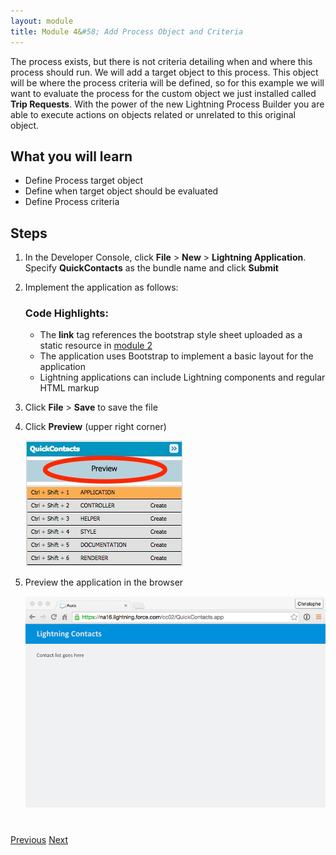 ```yaml
---
layout: module
title: Module 4&#58; Add Process Object and Criteria
---
```


The process exists, but there is not criteria detailing when and where this process should run. We will add a target object to this process. This object will be where the process criteria will be defined, so for this example we will want to evaluate the process for the custom object we just installed called **Trip Requests**. With the power of the new Lightning Process Builder you are able to execute actions on objects related or unrelated to this original object. 



## What you will learn
- Define Process target object
- Define when target object should be evaluated
- Define Process criteria 


## Steps

1. In the Developer Console, click **File** > **New** > **Lightning Application**. Specify **QuickContacts** as the bundle name and click **Submit**

2. Implement the application as follows:



    ### Code Highlights:
    - The **link** tag references the bootstrap style sheet uploaded as a static resource in [module 2](setup-environment.html)
    - The application uses Bootstrap to implement a basic layout for the application
    - Lightning applications can include Lightning components and regular HTML markup

1. Click **File** > **Save** to save the file

1. Click **Preview** (upper right corner)

    ![](images/app-preview.jpg)

1.  Preview the application in the browser

    ![](images/app-layout.png)


<div class="row" style="margin-top:40px;">
<div class="col-sm-12">
<a href="create-apex-controller.html" class="btn btn-default"><i class="glyphicon glyphicon-chevron-left"></i> Previous</a>
<a href="create-contactlist-component.html" class="btn btn-default pull-right">Next <i class="glyphicon glyphicon-chevron-right"></i></a>
</div>
</div>
